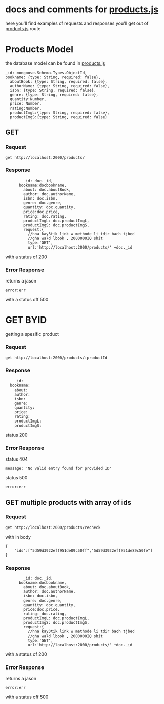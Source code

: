 # docs and comments for [products.js](product.js)

here you'll find examples of requests and responses you'll get out of [products.js](product.js) route


# Products Model
the database model can be found in [products.js](https://github.com/omarfrt/store-api/blob/master/api/models/products.js)

```
_id: mongoose.Schema.Types.ObjectId,
bookname: {type: String, required: false},
  aboutBook: {type: String, required: false},
  authorName: {type: String, required: false},
  isbn: {type: String, required: false},
  genre: {type: String, required: false},
  quantity:Number,
  price: Number,
  rating:Number,
  productImgL:{type: String, required: false},
  productImgS:{type: String, required: false}
```


## GET 
### Request 

```
get http://localhost:2000/products/
```
### Response

```
        _id: doc._id,
      bookname:docbookname,
        about: doc.aboutBook,
        author: doc.authorName,
        isbn: doc.isbn,
        genre: doc.genre,
        quantity: doc.quantity,
        price:doc.price,
        rating: doc.rating,
        productImgL: doc.productImgL,
        productImgS: doc.productImgS,
        request:{
          //hna kay3tik link w methode li tdir bach tjbed
          //gha wa7d lbook , 2000000IQ shit
          type:'GET',
          url:'http://localhost:2000/products/' +doc._id
```
  with a status of 200
 
 ### Error Response
 
returns a jason 

```
error:err
```

  with a status off 500

# GET BYID

getting a spesific product

### Request

```
get http://localhost:2000/products/:productId
```
### Response


```
    _id:
  bookname:
    about:
    author:
    isbn: 
    genre: 
    quantity: 
    price:
    rating: 
    productImgL: 
    productImgS: 
```
  status 200
  
### Error Response

  status 404
  
  ```
  message: 'No valid entry found for provided ID'
  ```
  status 500
  
  ```
  error:err
  ```
  

## GET multiple products with array of ids
### Request 

```
get http://localhost:2000/products/recheck

```
with in body
```
{
	"ids":["5d59d3922eff951de89c50ff","5d59d3922eff951de89c50fe"]
}
```
### Response

```
        _id: doc._id,
      bookname:docbookname,
        about: doc.aboutBook,
        author: doc.authorName,
        isbn: doc.isbn,
        genre: doc.genre,
        quantity: doc.quantity,
        price:doc.price,
        rating: doc.rating,
        productImgL: doc.productImgL,
        productImgS: doc.productImgS,
        request:{
          //hna kay3tik link w methode li tdir bach tjbed
          //gha wa7d lbook , 2000000IQ shit
          type:'GET',
          url:'http://localhost:2000/products/' +doc._id
```
  with a status of 200
 
 ### Error Response
 
returns a jason 

```
error:err
```

  with a status off 500


